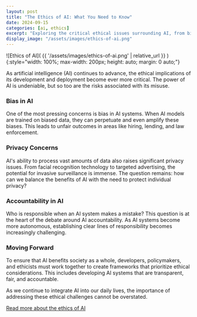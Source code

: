 ```yaml
---
layout: post
title: "The Ethics of AI: What You Need to Know"
date: 2024-09-15
categories: [ai, ethics]
excerpt: "Exploring the critical ethical issues surrounding AI, from bias to accountability."
display_image: "/assets/images/ethics-of-ai.png"
---
```


![Ethics of AI]( {{ '/assets/images/ethics-of-ai.png' | relative_url }} ){:style="width: 100%; max-width: 200px; height: auto; margin: 0 auto;"}



As artificial intelligence (AI) continues to advance, the ethical implications of its development and deployment become ever more critical. The power of AI is undeniable, but so too are the risks associated with its misuse.

### Bias in AI
One of the most pressing concerns is bias in AI systems. When AI models are trained on biased data, they can perpetuate and even amplify these biases. This leads to unfair outcomes in areas like hiring, lending, and law enforcement.

### Privacy Concerns
AI's ability to process vast amounts of data also raises significant privacy issues. From facial recognition technology to targeted advertising, the potential for invasive surveillance is immense. The question remains: how can we balance the benefits of AI with the need to protect individual privacy?

### Accountability in AI
Who is responsible when an AI system makes a mistake? This question is at the heart of the debate around AI accountability. As AI systems become more autonomous, establishing clear lines of responsibility becomes increasingly challenging.

### Moving Forward
To ensure that AI benefits society as a whole, developers, policymakers, and ethicists must work together to create frameworks that prioritize ethical considerations. This includes developing AI systems that are transparent, fair, and accountable.

As we continue to integrate AI into our daily lives, the importance of addressing these ethical challenges cannot be overstated.

[Read more about the ethics of AI](#)
